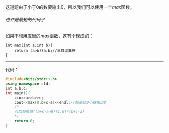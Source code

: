 这道题由于小于$0$的数要输出$0$，所以我们可以使用一个$max$函数。
###### ~~也许是最短的代码了~~
如果不想用库里的$max$函数，这有个现成的：
```
int max(int a,int b){
	return (a>b)?a:b;//三目运算符
}
```

------------
代码：
```cpp
#include<bits/stdc++.h>
using namespace std;
int a,b,c;
int main(){
    cin>>a>>b>>c;
    cout<<max(0,b+c-a)<<endl;//如果比0小就输出0
    /*
    可以替换成((b+c-a>0)?1:0)*(b+c-a)
    */
    return 0;
}
```